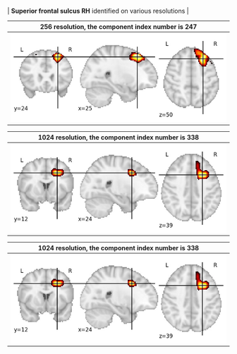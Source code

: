 


| **Superior frontal sulcus RH** identified on various resolutions |

| 256 resolution, the component index number is 247|  
|:---:|  
| ![Component 256](../256/final/247.jpg "From component 256: Superior frontal sulcus RH") |

| 1024 resolution, the component index number is 338|  
|:---:|  
| ![Component 1024](../1024/final/338.jpg "From component 1024: Superior frontal sulcus RH") |

| 1024 resolution, the component index number is 338|  
|:---:|  
| ![Component 1024](../1024/final/338.jpg "From component 1024: Superior frontal sulcus RH") |